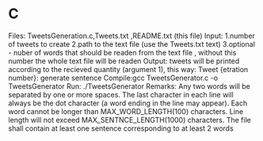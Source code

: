 # C
Files: TweetsGeneration.c,Tweets.txt ,README.txt (this file)
Input:
1.number of tweets to create
2.path to the text file (use the Tweets.txt text)
3.optional - nuber of words that should be readen from the text file , without this number the whole text file will be readen
Output: tweets will be printed according to the recieved quantity (argument 1), this way: Tweet {etration number}: generate sentence
Compile:gcc TweetsGenerator.c -o TweetsGenerator 
Run: ./TweetsGenerator
Remarks: 
Any two words will be separated by one or more spaces.
The last character in each line will always be the dot character (a word ending in the line may appear).
Each word cannot be longer than MAX_WORD_LENGTH(100) characters.
Line length will not exceed MAX_SENTNCE_LENGTH(1000) characters.
The file shall contain at least one sentence corresponding to at least 2 words
